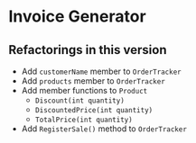 # Invoice Generator

## Refactorings in this version

- Add `customerName` member to `OrderTracker`
- Add `products` member to `OrderTracker`
- Add member functions to `Product`
  - `Discount(int quantity)`
  - `DiscountedPrice(int quantity)`
  - `TotalPrice(int quantity)`
- Add `RegisterSale()` method to `OrderTracker`
